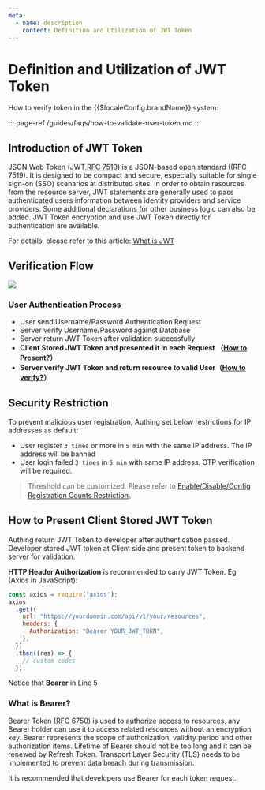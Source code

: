 ```yaml
---
meta:
  - name: description
    content: Definition and Utilization of JWT Token
---
```


# Definition and Utilization of JWT Token

How to verify token in the {{$localeConfig.brandName}} system:  

::: page-ref /guides/faqs/how-to-validate-user-token.md
:::

## Introduction of JWT Token

JSON Web Token (JWT,[RFC 7519](https://tools.ietf.org/html/rfc7519)) is a JSON-based open standard ((RFC 7519). It is designed to be compact and secure, especially suitable for single sign-on (SSO) scenarios at distributed sites. In order to obtain resources from the resource server,  JWT statements are generally used to pass authenticated users information between identity providers and service providers. Some additional declarations for other business logic can also be added. JWT Token encryption and use JWT Token directly for authentication are available.

For details, please refer to this article: [What is JWT](https://www.jianshu.com/p/576dbf44b2ae)
## Verification Flow

![](~@imagesZhCn/concepts/jwt-flow.png)


### User Authentication Process

- User send Username/Password Authentication Request
- Server verify Username/Password against Database
- Server return JWT Token after validation successfully
- **Client Stored JWT Token and presented it in each Request （**[**How to Present?**](#客户端附带-jwt-token-的方式)**）**
- **Server verify JWT Token and return resource to valid User（**[**How to verify?**](/guides/faqs/how-to-validate-user-token)**）**

## Security Restriction 

To prevent malicious user registration, Authing set below restrictions for IP addresses as default:

- User register `3 times` or more in `5 min` with the same IP address. The IP address will be banned
- User login failed `3 times` in `5 min` with same IP address. OTP verification will be required.
> Threshold can be customized. Please refer to [Enable/Disable/Config Registration Counts Restriction](/guides/security/config-register-limit)。

## How to Present Client Stored JWT Token

Authing return JWT Token to developer after authentication passed. Developer stored JWT token at Client side and present token to backend server for validation.

**HTTP Header Authorization** is recommended to carry JWT Token. Eg (Axios in JavaScript): 

```js
const axios = require("axios");
axios
  .get({
    url: "https://yourdomain.com/api/v1/your/resources",
    headers: {
      Authorization: "Bearer YOUR_JWT_TOKN",
    },
  })
  .then((res) => {
    // custom codes
  });
```

Notice that **Bearer** in Line 5

### **What is Bearer?**

Bearer Token \([RFC 6750](http://www.rfcreader.com/#rfc6750)\) is used to authorize access to resources, any Bearer holder can use it to access related resources without an encryption key. Bearer represents the scope of authorization, validity period and other authorization items. Lifetime of Bearer should not be too long and it can be renewed by Refresh Token. Transport Layer Security \(TLS\) needs to be implemented to prevent data breach during transmission.

It is recommended that developers use Bearer for each token request.
